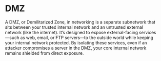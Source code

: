 # DMZ 

A DMZ, or Demilitarized Zone, in networking is a separate subnetwork that sits between your trusted internal network and an untrusted external network (like the internet). It’s designed to expose external-facing services—such as web, email, or FTP servers—to the outside world while keeping your internal network protected. By isolating these services, even if an attacker compromises a server in the DMZ, your core internal network remains shielded from direct exposure.
